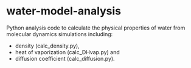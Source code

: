 # water-model-analysis
Python analysis code to calculate the physical properties of water from molecular dynamics simulations including:
  * density (calc_density.py),
  * heat of vaporization (calc_DHvap.py) and
  * diffusion coefficient (calc_diffusion.py).
